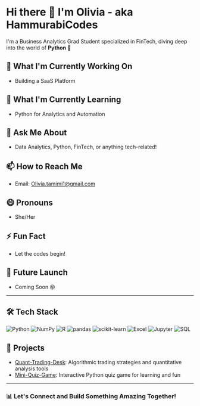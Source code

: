 # Hi there 👋 I'm Olivia - aka HammurabiCodes
I'm a Business Analytics Grad Student specialized in FinTech, diving deep into the world of **Python** 🐍
## 🔭 What I'm Currently Working On
- Building a SaaS Platform
## 🌱 What I'm Currently Learning
- Python for Analytics and Automation
## 💬 Ask Me About
- Data Analytics, Python, FinTech, or anything tech-related!
## 📫 How to Reach Me
- Email: Olivia.tamimi1@gmail.com
## 😄 Pronouns
- She/Her
## ⚡ Fun Fact
- Let the codes begin!
## 🚀 Future Launch
- Coming Soon 😜
---
## 🛠️ Tech Stack
![Python](https://img.shields.io/badge/Python-3776AB?style=for-the-badge&logo=python&logoColor=white) ![NumPy](https://img.shields.io/badge/NumPy-013243?style=for-the-badge&logo=numpy&logoColor=white) ![R](https://img.shields.io/badge/R-276DC3?style=for-the-badge&logo=r&logoColor=white) ![pandas](https://img.shields.io/badge/pandas-150458?style=for-the-badge&logo=pandas&logoColor=white) ![scikit-learn](https://img.shields.io/badge/scikit--learn-F7931E?style=for-the-badge&logo=scikit-learn&logoColor=white) ![Excel](https://img.shields.io/badge/Microsoft_Excel-217346?style=for-the-badge&logo=microsoft-excel&logoColor=white) ![Jupyter](https://img.shields.io/badge/Jupyter-F37626?style=for-the-badge&logo=jupyter&logoColor=white) ![SQL](https://img.shields.io/badge/SQL-4479A1?style=for-the-badge&logo=postgresql&logoColor=white)

## 🚀 Projects

- [Quant-Trading-Desk](https://github.com/HammurabiCodes/Quant-Trading-Desk): Algorithmic trading strategies and quantitative analysis tools
- [Mini-Quiz-Game](https://github.com/HammurabiCodes/Mini-Quiz-Game): Interactive Python quiz game for learning and fun

---

### 📊 Let's Connect and Build Something Amazing Together!
